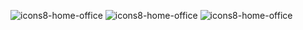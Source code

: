 ![icons8-home-office](https://user-images.githubusercontent.com/25420200/149000182-77d3d2f5-7e47-4fc8-8b03-0786be4e7dbb.gif) ![icons8-home-office](https://user-images.githubusercontent.com/25420200/149000182-77d3d2f5-7e47-4fc8-8b03-0786be4e7dbb.gif) ![icons8-home-office](https://user-images.githubusercontent.com/25420200/149000182-77d3d2f5-7e47-4fc8-8b03-0786be4e7dbb.gif)

